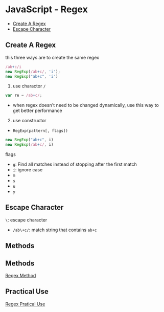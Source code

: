 # JavaScript - Regex

- [Create A Regex](#create-a-regex)
- [Escape Character](#escape-character)

## Create A Regex

this three ways are to create the same regex

```js
/ab+c/i
new RegExp(/ab+c/, 'i');
new RegExp("ab+c", 'i')
```

1. use charactor `/`

```js
var re = /ab+c/;
```

- when regex doesn't need to be changed dynamically, use this way to get better performance

2. use constructor

- `RegExp(pattern[, flags])`

```js
new RegExp("ab+c", i)
new RegExp(/ab+c/, i)
```

flags

- `g`: Find all matches instead of stopping after the first match
- `i`: ignore case
- `m`
- `s`
- `u`
- `y`

## Escape Character

`\`: escape character

- `/ab\+c/`: match string that contains `ab+c`

## Methods

## Methods

[Regex Method](javascript-regex-method.md)

## Practical Use

[Regex Pratical Use](javascript-regex-practical-use.md)
